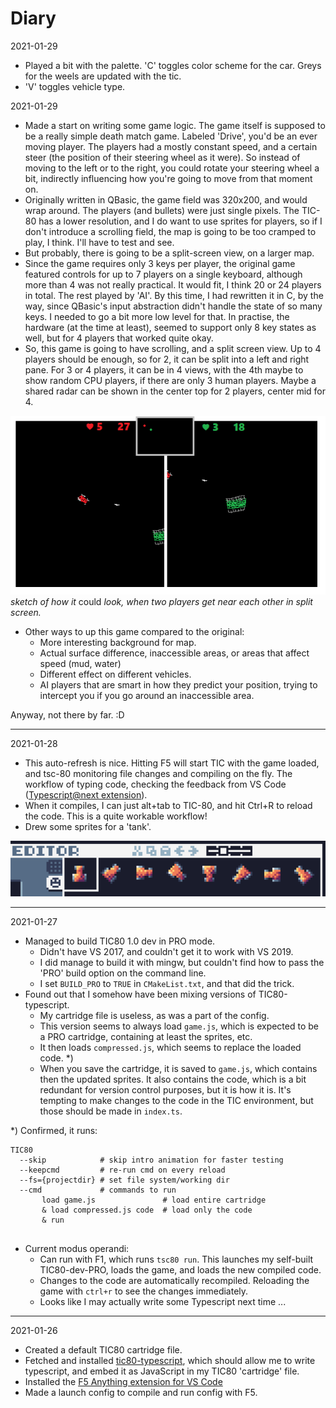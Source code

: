 # Diary

2021-01-29

- Played a bit with the palette. 'C' toggles color scheme for the car. Greys for the weels are updated with the tic.
- 'V' toggles vehicle type.

2021-01-29

- Made a start on writing some game logic. The game itself is supposed to be a really simple death match game. Labeled 'Drive', you'd be an ever moving player. The players had a mostly constant speed, and a certain steer (the position of their steering wheel as it were). So instead of moving to the left or to the right, you could rotate your steering wheel a bit, indirectly influencing how you're going to move from that moment on.
- Originally written in QBasic, the game field was 320x200, and would wrap around. The players (and bullets) were just single pixels. The TIC-80 has a lower resolution, and I do want to use sprites for players, so if I don't introduce a scrolling field, the map is going to be too cramped to play, I think. I'll have to test and see.
- But probably, there is going to be a split-screen view, on a larger map.
- Since the game requires only 3 keys per player, the original game featured controls for up to 7 players on a single keyboard, although more than 4 was not really practical. It would fit, I think 20 or 24 players in total. The rest played by 'AI'. By this time, I had rewritten it in C, by the way, since QBasic's input abstraction didn't handle the state of so many keys. I needed to go a bit more low level for that. In practise, the hardware (at the time at least), seemed to support only 8 key states as well, but for 4 players that worked quite okay.
- So, this game is going to have scrolling, and a split screen view. Up to 4 players should be enough, so for 2, it can be split into a left and right pane. For 3 or 4 players, it can be in 4 views, with the 4th maybe to show random CPU players, if there are only 3 human players. Maybe a shared radar can be shown in the center top for 2 players, center mid for 4.

![Split screen layout, 2 players](./2021-01-29-layout-split-001.png)
_sketch of how it_ could _look, when two players get near each other in split screen._

- Other ways to up this game compared to the original:
  - More interesting background for map.
  - Actual surface difference, inaccessible areas, or areas that affect speed (mud, water)
  - Different effect on different vehicles.
  - AI players that are smart in how they predict your position, trying to intercept you if you go around an inaccessible area.

Anyway, not there by far. :D

----

2021-01-28

- This auto-refresh is nice. Hitting F5 will start TIC with the game loaded, and tsc-80 monitoring file changes and compiling on the fly. The workflow of typing code, checking the feedback from VS Code ([Typescript@next extension](https://marketplace.visualstudio.com/items?itemName=ms-vscode.vscode-typescript-next)).
- When it compiles, I can just alt+tab to TIC-80, and hit Ctrl+R to reload the code. This is a quite workable workflow!
- Drew some sprites for a 'tank'.

![Tank sprites](2021-01-28-tank-001.png)

----

2021-01-27

- Managed to build TIC80 1.0 dev in PRO mode.
  - Didn't have VS 2017, and couldn't get it to work with VS 2019.
  - I did manage to build it with mingw, but couldn't find how to pass the 'PRO' build option on the command line.
  - I set `BUILD_PRO` to `TRUE` in `CMakeList.txt`, and that did the trick.
- Found out that I somehow have been mixing versions of TIC80-typescript.
  - My cartridge file is useless, as was a part of the config.
  - This version seems to always load `game.js`, which is expected to be a PRO cartridge, containing at least the sprites, etc.
  - It then loads `compressed.js`, which seems to replace the loaded code. *)
  - When you save the cartridge, it is saved to `game.js`, which contains then the updated sprites. It also contains the code, which is a bit redundant for version control purposes, but it is how it is. It's tempting to make changes to the code in the TIC environment, but those should be made in `index.ts`.

*) Confirmed, it runs:

```
TIC80 
  --skip            # skip intro animation for faster testing
  --keepcmd         # re-run cmd on every reload 
  --fs={projectdir} # set file system/working dir
  --cmd             # commands to run
       load game.js               # load entire cartridge
       & load compressed.js code  # load only the code
       & run                      
    
```

- Current modus operandi:
  - Can run with F1, which runs `tsc80 run`. This launches my self-built TIC80-dev-PRO, loads the game, and loads the new compiled code.
  - Changes to the code are automatically recompiled. Reloading the game with `ctrl+r` to see the changes immediately.
  - Looks like I may actually write some Typescript next time ...

----
2021-01-26

- Created a default TIC80 cartridge file.
- Fetched and installed [tic80-typescript](https://github.com/scambier/tic80-typescript), which should allow me to write typescript, and embed it as JavaScript in my TIC80 'cartridge' file.
- Installed the [F5 Anything extension for VS Code](https://marketplace.visualstudio.com/items?itemName=discretegames.f5anything)
- Made a launch config to compile and run config with F5.
